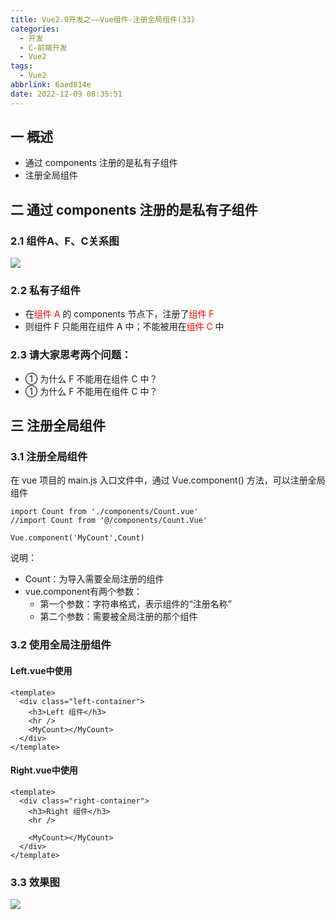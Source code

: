 ```yaml
---
title: Vue2.0开发之——Vue组件-注册全局组件(33)
categories:
  - 开发
  - C-前端开发
  - Vue2
tags:
  - Vue2
abbrlink: 6aed814e
date: 2022-12-09 08:35:51
---
```

## 一 概述

* 通过 components 注册的是私有子组件
* 注册全局组件

<!--more-->

## 二 通过 components 注册的是私有子组件

### 2.1 组件A、F、C关系图

![][1]

### 2.2 私有子组件

* 在<font color=red>组件 A</font> 的 components 节点下，注册了<font color=red>组件 F</font>
* 则组件 F 只能用在组件 A 中；不能被用在<font color=red>组件 C</font> 中

### 2.3 请大家思考两个问题：

* ① 为什么 F 不能用在组件 C 中？
* ① 为什么 F 不能用在组件 C 中？

## 三 注册全局组件

### 3.1 注册全局组件

在 vue 项目的 main.js 入口文件中，通过 Vue.component() 方法，可以注册全局组件

```
import Count from './components/Count.vue'
//import Count from '@/components/Count.Vue'

Vue.component('MyCount',Count)
```

说明：

* Count：为导入需要全局注册的组件
* vue.component有两个参数：
  * 第一个参数：字符串格式，表示组件的“注册名称”
  * 第二个参数：需要被全局注册的那个组件

### 3.2 使用全局注册组件

#### Left.vue中使用

```
<template>
  <div class="left-container">
    <h3>Left 组件</h3>
    <hr />
    <MyCount></MyCount>
  </div>
</template>
```

#### Right.vue中使用

```
<template>
  <div class="right-container">
    <h3>Right 组件</h3>
    <hr />

    <MyCount></MyCount>
  </div>
</template>
```

### 3.3 效果图
![][2]




[1]:https://jsd.onmicrosoft.cn/gh/PGzxc/CDN/blog-vue/vue02-33-components-private-ac.png
[2]:https://jsd.onmicrosoft.cn/gh/PGzxc/CDN/blog-vue/vue02-33-component-whole-preview.png